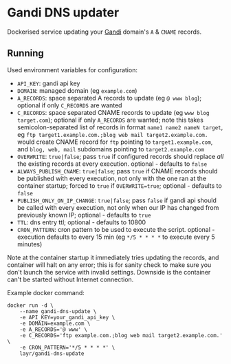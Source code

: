 # Gandi DNS updater

Dockerised service updating your [Gandi](https://www.gandi.net) domain's `A` & `CNAME` records.

## Running

Used environment variables for configuration:

- `API_KEY`: gandi api key
- `DOMAIN`: managed domain (eg `example.com`)
- `A_RECORDS`: space separated A records to update (eg `@ www blog`); optional if only `C_RECORDS` are wanted
- `C_RECORDS`: space separated CNAME records to update (eg `www blog target.com`); optional if only `A_RECORDS` are wanted;
  note this takes semicolon-separated list of records in format `name1 name2 nameN target`, eg
  `ftp target1.example.com.;blog web mail target2.example.com.` would create CNAME record for `ftp` pointing to `target1.example.com`,
  and `blog, web, mail` subdomains pointing to `target2.example.com`
- `OVERWRITE`: `true|false`; pass `true` if configured records should replace _all_ the existing records at every execution.
  optional - defaults to `false`
- `ALWAYS_PUBLISH_CNAME`: `true|false`; pass `true` if CNAME records should be published with every execution, not only with the one
  ran at the container startup; forced to `true` if `OVERWRITE=true`; optional - defaults to `false`
- `PUBLISH_ONLY_ON_IP_CHANGE`: `true|false`; pass `false` if gandi api should be called with every execution, not only when
  our IP has changed from previously known IP; optional - defaults to `true`
- `TTL`: dns entry ttl; optional - defaults to 10800
- `CRON_PATTERN`: cron pattern to be used to execute the script. optional - execution defaults to every 15 min
(eg `*/5 * * * *` to execute every 5 minutes)


Note at the container startup it immediately tries updating the records, and
container will halt on any error; this is for sanity check to make sure you
don't launch the service with invalid settings. Downside is the container can't
be started without Internet connection.


Example docker command:

	docker run -d \
		--name gandi-dns-update \
		-e API_KEY=your_gandi_api_key \
		-e DOMAIN=example.com \
		-e A_RECORDS='@ www' \
		-e C_RECORDS='ftp example.com.;blog web mail target2.example.com.' \
		-e CRON_PATTERN='*/5 * * * *' \
		layr/gandi-dns-update
